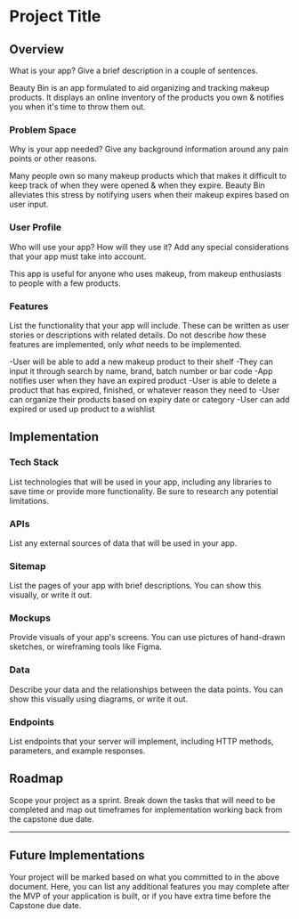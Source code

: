 # Project Title

## Overview

What is your app? Give a brief description in a couple of sentences.

Beauty Bin is an app formulated to aid organizing and tracking makeup products.
It displays an online inventory of the products you own & notifies you when it's time to throw them out.

### Problem Space

Why is your app needed? Give any background information around any pain points or other reasons.

Many people own so many makeup products which that makes it difficult to keep track of when they were opened & when they expire.
Beauty Bin alleviates this stress by notifying users when their makeup expires based on user input.

### User Profile

Who will use your app? How will they use it? Add any special considerations that your app must take into account.

This app is useful for anyone who uses makeup, from makeup enthusiasts to people with a few products.

### Features

List the functionality that your app will include. These can be written as user stories or descriptions with related details. Do not describe _how_ these features are implemented, only _what_ needs to be implemented.

-User will be able to add a new makeup product to their shelf
-They can input it through search by name, brand, batch number or bar code
-App notifies user when they have an expired product
-User is able to delete a product that has expired, finished, or whatever reason they need to
-User can organize their products based on expiry date or category
-User can add expired or used up product to a wishlist

## Implementation

### Tech Stack

List technologies that will be used in your app, including any libraries to save time or provide more functionality. Be sure to research any potential limitations.

### APIs

List any external sources of data that will be used in your app.

### Sitemap

List the pages of your app with brief descriptions. You can show this visually, or write it out.

### Mockups

Provide visuals of your app's screens. You can use pictures of hand-drawn sketches, or wireframing tools like Figma.

### Data

Describe your data and the relationships between the data points. You can show this visually using diagrams, or write it out.

### Endpoints

List endpoints that your server will implement, including HTTP methods, parameters, and example responses.

## Roadmap

Scope your project as a sprint. Break down the tasks that will need to be completed and map out timeframes for implementation working back from the capstone due date.

---

## Future Implementations

Your project will be marked based on what you committed to in the above document. Here, you can list any additional features you may complete after the MVP of your application is built, or if you have extra time before the Capstone due date.

